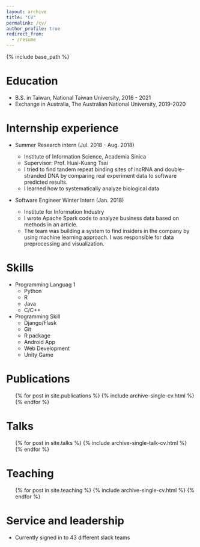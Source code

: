 ```yaml
---
layout: archive
title: "CV"
permalink: /cv/
author_profile: true
redirect_from:
  - /resume
---
```


{% include base_path %}

Education
======
* B.S. in Taiwan, National Taiwan University, 2016 - 2021
* Exchange in Australia, The Australian National University, 2019-2020


Internship experience
======
* Summer Research intern (Jul. 2018 - Aug. 2018)
  * Institute of Information Science, Academia Sinica
  * Supervisor: Prof. Huai-Kuang Tsai
  * I tried to find tandem repeat binding sites of lncRNA and double-stranded DNA by comparing real experiment data to software predicted results.
  * I learned how to systematically analyze biological data

* Software Engineer Winter Intern (Jan. 2018)
  * Institute for Information Industry
  * I wrote Apache Spark code to analyze business data based on methods in an article.
  * The team was building a system to find insiders in the company by using machine learning approach. I was responsible for data preprocessing and visualization.

Skills
======
* Programming Languag 1
  * Python
  * R
  * Java
  * C/C++
* Programming Skill
  * Django/Flask
  * Git
  * R package
  * Android App
  * Web Development
  * Unity Game

Publications
======
  <ul>{% for post in site.publications %}
    {% include archive-single-cv.html %}
  {% endfor %}</ul>

Talks
======
  <ul>{% for post in site.talks %}
    {% include archive-single-talk-cv.html %}
  {% endfor %}</ul>

Teaching
======
  <ul>{% for post in site.teaching %}
    {% include archive-single-cv.html %}
  {% endfor %}</ul>

Service and leadership
======
* Currently signed in to 43 different slack teams
